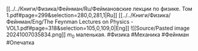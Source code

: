 [[../../Книги/Физика/Фейнман/Ru/Феймановские лекции по физике. Том 1.pdf#page=299&selection=280,0,281,1|Ru]]
[[../../Книги/Физика/Фейнман/Eng/The Feynman Lectures on Physics - VOL1.pdf#page=318&selection=105,0,109,0|Eng]]
![[Source/Pasted image 20241007035834.png]]
$m_0$ маленькая.
#Физика #Механика #Фейнман #Опечатка 